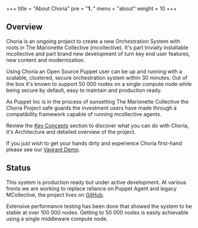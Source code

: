 +++
title = "About Choria"
pre = "<b>1. </b>"
menu = "about"
weight = 10
+++

## Overview

Choria is an ongoing project to create a new Orchestration System with roots in The Marionette Collective (mcollective).  It's part trivially installable mcollective and part brand new development of turn key end user features, new content and modernization.

Using Choria an Open Source Puppet user can be up and running with a scalable, clustered, secure orchestration system within 30 minutes.  Out of the box it's known to support 50 000 nodes on a single compute node while being secure by default, easy to maintain and production ready.

As Puppet Inc is in the process of sunsetting The Marionette Collective the Choria Project safe guards the investment users have made through a compatibility framework capable of running mcollective agents.

Review the [Key Concepts](../concepts) section to discover what you can do with Choria, it's Architecture and detailed overview of the project.

If you just wish to get your hands dirty and experience Choria first-hand please see our [Vagrant Demo](https://github.com/choria-io/vagrant-demo).

## Status

This system is production ready but under active development.  At various fronts we are working to replace reliance on Puppet Agent and legacy MCollective, the project lives on [GitHub](https://github.com/choria-io).

Extensive performance testing has been done that showed the system to be stable at over 100 000 nodes.  Getting to 50 000 nodes is easily achievable using a single middleware compute node.
